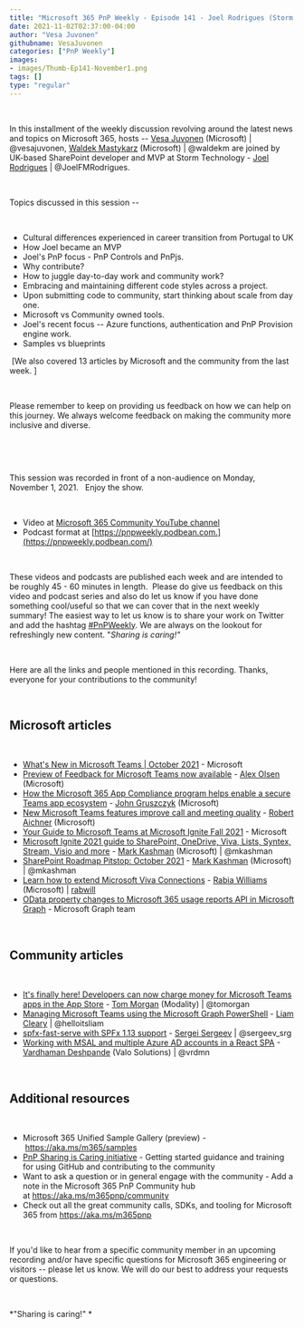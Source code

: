 ```yaml
---
title: "Microsoft 365 PnP Weekly - Episode 141 - Joel Rodrigues (Storm Technologies)"
date: 2021-11-02T02:37:00-04:00
author: "Vesa Juvonen"
githubname: VesaJuvonen
categories: ["PnP Weekly"]
images:
- images/Thumb-Ep141-November1.png
tags: []
type: "regular"
---
```

 

In this installment of the weekly discussion revolving around the latest
news and topics on Microsoft 365, hosts -- [Vesa
Juvonen](http://twitter.com/vesajuvonen) (Microsoft) |
@vesajuvonen, [Waldek
Mastykarz](http://twitter.com/waldekm) (Microsoft) | @waldekm are
joined by UK-based SharePoint developer and MVP at Storm Technology -
[Joel Rodrigues](http://twitter.com/JoelFMRodrigues) |
@JoelFMRodrigues.

 

Topics discussed in this session --

 

-   Cultural differences experienced in career transition from Portugal
    to UK
-   How Joel became an MVP
-   Joel's PnP focus - PnP Controls and PnPjs.   
-   Why contribute? 
-   How to juggle day-to-day work and community work? 
-   Embracing and maintaining different code styles across a project. 
-   Upon submitting code to community, start thinking about scale from
    day one. 
-   Microsoft vs Community owned tools.
-   Joel's recent focus -- Azure functions, authentication and PnP
    Provision engine work.
-   Samples vs blueprints     

 [We also covered 13 articles by Microsoft and the community from the
last week. ]

 

Please remember to keep on providing us feedback on how we can help on
this journey. We always welcome feedback on making the community more
inclusive and diverse.

 



 

This session was recorded in front of a non-audience on Monday, November
1, 2021.   Enjoy the show. 

 


-   Video at [Microsoft 365 Community YouTube
    channel](https://aka.ms/m365pnp-videos)
-   Podcast format
    at [https://pnpweekly.podbean.com.](https://pnpweekly.podbean.com/)

 

These videos and podcasts are published each week and are intended to be
roughly 45 - 60 minutes in length.  Please do give us feedback on this
video and podcast series and also do let us know if you have done
something cool/useful so that we can cover that in the next weekly
summary! The easiest way to let us know is to share your work on Twitter
and add the
hashtag [#PnPWeekly](https://twitter.com/search?q=%23pnpweekly). We are
always on the lookout for refreshingly new content. "*Sharing is
caring!"* 

 

Here are all the links and people mentioned in this recording. Thanks,
everyone for your contributions to the community!

 

## Microsoft articles


 

-   [What's New in Microsoft Teams | October
    2021](https://techcommunity.microsoft.com/t5/microsoft-teams-blog/what-s-new-in-microsoft-teams-october-2021/ba-p/2824105) -
    Microsoft
-   [Preview of Feedback for Microsoft Teams now
    available](https://techcommunity.microsoft.com/t5/microsoft-teams-blog/preview-of-feedback-for-microsoft-teams-now-available/ba-p/2896845) -
    [Alex
    Olsen](https://techcommunity.microsoft.comhttps://techcommunity.microsoft.com/t5/user/viewprofilepage/user-id/76330)
    (Microsoft)
-   [How the Microsoft 365 App Compliance program helps enable a secure
    Teams app
    ecosystem](https://techcommunity.microsoft.com/t5/microsoft-teams-blog/how-the-microsoft-365-app-compliance-program-helps-enable-a/ba-p/2892896)
    - [John
    Gruszczyk](https://techcommunity.microsoft.comhttps://techcommunity.microsoft.com/t5/user/viewprofilepage/user-id/6026)
    (Microsoft)
-   [New Microsoft Teams features improve call and meeting
    quality](https://techcommunity.microsoft.com/t5/microsoft-teams-blog/new-microsoft-teams-features-improve-call-and-meeting-quality/ba-p/2884341)
    - [Robert
    Aichner](https://techcommunity.microsoft.comhttps://techcommunity.microsoft.com/t5/user/viewprofilepage/user-id/903391)
    (Microsoft)
-   [Your Guide to Microsoft Teams at Microsoft Ignite Fall
    2021](https://techcommunity.microsoft.com/t5/microsoft-teams-blog/your-guide-to-microsoft-teams-at-microsoft-ignite-fall-2021/ba-p/2883931) -
    Microsoft
-   [Microsoft Ignite 2021 guide to SharePoint, OneDrive, Viva, Lists,
    Syntex, Stream, Visio and
    more](https://techcommunity.microsoft.com/t5/microsoft-sharepoint-blog/microsoft-ignite-2021-guide-to-sharepoint-onedrive-viva-lists/ba-p/2853103) -
    [Mark Kashman](https://twitter.com/mkashman) (Microsoft)
    | @mkashman
-   [SharePoint Roadmap Pitstop: October
    2021](https://techcommunity.microsoft.com/t5/microsoft-sharepoint-blog/sharepoint-roadmap-pitstop-october-2021/ba-p/2890948) -
    [Mark Kashman](https://twitter.com/mkashman) (Microsoft)
    | @mkashman
-   [Learn how to extend Microsoft Viva
    Connections](https://devblogs.microsoft.com/microsoft365dev/learn-how-to-extend-microsoft-viva-connections/) -
    [Rabia Williams](https://twitter.com/williamsrabia) (Microsoft)
    | [rabwill](https://github.com/rabwill)
-   [OData property changes to Microsoft 365 usage reports API in
    Microsoft
    Graph](https://devblogs.microsoft.com/microsoft365dev/odata-property-changes-to-microsoft-365-usage-reports-api-in-microsoft-graph/) -
    Microsoft Graph team

 

## Community articles


 

-   [It's finally here! Developers can now charge money for Microsoft
    Teams apps in the App
    Store](https://blog.thoughtstuff.co.uk/2021/11/its-finally-here-developers-can-now-charge-money-for-microsoft-teams-apps-in-the-app-store/) -
    [Tom Morgan](https://twitter.com/tomorgan) (Modality) | @tomorgan
-   [Managing Microsoft Teams using the Microsoft Graph
    PowerShell](https://helloitsliam.com/2021/10/29/managing-microsoft-teams-using-the-microsoft-graph-powershell/?utm_source=feedburner&utm_medium=feed&utm_campaign=Feed%3A+helloitsliam+%28Liam+Cleary+%5BMVP%5D%29) -
    [Liam Cleary](https://twitter.com/helloitsliam) | @helloitsliam
-   [spfx-fast-serve with SPFx 1.13
    support](https://spblog.net/post/2021/10/26/spfx-fast-serve-with-spfx-1-13-support) -
    [Sergei Sergeev](https://twitter.com/sergeev_srg) | @sergeev_srg
-   [Working with MSAL and multiple Azure AD accounts in a React
    SPA](https://www.vrdmn.com/2021/11/work-with-multiple-accounts-in-react.html) -
    [Vardhaman Deshpande](https://twitter.com/vrdmn) (Valo Solutions)
    | @vrdmn

 

## Additional resources


 

-   Microsoft 365 Unified Sample Gallery (preview)
    - <https://aka.ms/m365/samples> 
-   [PnP Sharing is Caring
    initiative](https://aka.ms/sharing-is-caring) - Getting started
    guidance and training for using GitHub and contributing to the
    community
-   Want to ask a question or in general engage with the community - Add
    a note in the Microsoft 365 PnP Community hub
    at <https://aka.ms/m365pnp/community>
-   Check out all the great community calls, SDKs, and tooling for
    Microsoft 365 from <https://aka.ms/m365pnp>

 

If you'd like to hear from a specific community member in an upcoming
recording and/or have specific questions for Microsoft 365 engineering
or visitors -- please let us know. We will do our best to address your
requests or questions.

 

*"Sharing is caring!" *
